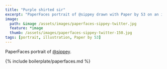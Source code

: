 ```yaml
---
title: "Purple shirted sir"
excerpt: "PaperFaces portrait of @sippey drawn with Paper by 53 on an iPad."
image: 
  path: &image /assets/images/paperfaces-sippey-twitter.jpg 
  feature: *image
  thumb: /assets/images/paperfaces-sippey-twitter-150.jpg
tags: [portrait, illustration, Paper by 53]
---
```


PaperFaces portrait of [@sippey](http://twitter.com/sippey).

{% include boilerplate/paperfaces.md %}
